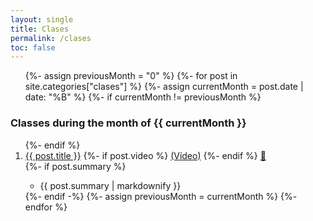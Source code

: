 ```yaml
---
layout: single
title: Clases
permalink: /clases
toc: false
---
```

 
 <ol>
  {%- assign previousMonth = "0" %}
  {%- for post in site.categories["clases"]  %}
      {%- assign currentMonth = post.date | date: "%B" %}
      {%- if currentMonth != previousMonth %}
</ol>
<h3> Classes during the month of {{ currentMonth }}</h3>

<ol reversed>
      {%- endif %}
<li> <a href="{{site.baseurl}}{{ post.url }}">{{ post.title }}</a>  {%- if post.video %} <a href="https://youtu.be/{{post.video}}">(Vídeo)</a> {%- endif %} <a href= "{{site.organization.master}}/{{post.path}}">📝</a></li>
  {%- if post.summary %}
  <ul><li>{{ post.summary | markdownify }}</li></ul>
  {%- endif -%}
      {%- assign previousMonth = currentMonth %}
  {%- endfor %}

